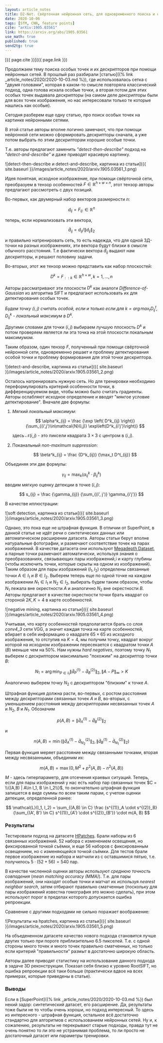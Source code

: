 ```yaml
---
layout: article_notes
title: D2-Net. Свёрточная нейронная сеть, для одновременного поиска и описания особых точек.
date: 2020-10-06
tags: [SfM, CNN, feature points]
cite: "arXiv:1905.03561"
link: https://arxiv.org/abs/1905.03561
use_math: true
published: true
send2tg: true 
---
```


[{{ page.cite }}]({{ page.link }})

Продолжаем тему поиска особых точек и их дескрипторов при помощи нейронных сетей. В прошлый раз разбирали 
[статью]({% link _article_notes/2020/2020-10-03.md %}), где использовалась сетка с "двумя головами", которая в каком-то смысле повторяла классический
подход, одна голова искала особые точки, а вторая потом для этих особых точек выдавала дескрипторы (на самом деле дексрипторы были для всех точек
изображения, но нас интересовали только те которые нашлись как особые).

Сегодня разберем еще одну статью, про поиск особых точек на картинке нейронными сетями. 

В этой статье авторы вполне логично замечают, что при помощи нейронной сети можно сформировать дескрипторы сначала, а уже потом выбрать по этим
дескрипторам хорошие особые точки. 

<!--more-->

Т.е. авторы предлагают заменить *"detect-then-describe"* подход на *"detect-and-describe"* и даже приводят красивую картинку.

![detect-then-describe и detect-and-describe, картинка из статьи]({{ site.baseurl }}/images/article_notes/2020/arxiv.1905.03561_1.png)

Идея понятная, исходное изображение, при помощи свёрточной сети, преобразуем в тензор особенностей $F \in \mathbb{R}^{h \times w \times n}$, этот
тензор авторы предлагают рассмотреть с двух позиций.

Во-первых, как двумерный набор векторов размерности $n$:

$$
d_{ij} = F_{ij:} \in \mathbb{R}^n
$$

теперь, если нормализовать эти вектора, 

$$\hat{d}_{ij} = d_{ij} / \left \| d_{ij} \right \|_2$$

и правильно натренировать сеть, то есть надежда, что для одной 3Д-точки на разных изображениях, эти вектора будут близки в смысле обычного расстояния.
Т.е фактически вектора $\hat{d}_{ij}$ выдают нам дескрипторы, и решают половину задачи.

Во-вторых, этот же тензор можно представить как набор плоскостей:

$$
D^k = F_{::k} \in \mathbb{R}^{h \times w}, k = 1,...,n
$$

Авторы рассматривают эти плоскости $D^k$ как аналоги *Difference-of-Gaussian* из алгоритма SIFT и предлагают использовать их для детектирования особых
точек. 

*Будем точку $(i, j)$ считать особой, если и только если для $k = \arg \max_t D^t_{ij}$, $D^k_{ij}$ - локальный максимум в $D^k$.*

Другими словами для точки $(i,j)$ выбираем лучшую плоскость $D^k$ и потом проверяем является ли эта точка на этой плоскости локальным максимумом.

Таким образом, один тензор $F$, полученный при помощи свёрточной нейронной сети, одновременно решает и проблему детектирования особой точки и проблему
формирования для этой точки дескриптора.

![detect-and-describe, картинка из статьи]({{ site.baseurl }}/images/article_notes/2020/arxiv.1905.03561_2.png)

Осталось натренировать нужную сеть. Но для тренировки необходимо переформулировать критерий особенности точки, в дифференцируемом виде, чтобы можно
было считать градиенты. Авторы ослабляют исходное определение и вводят "мякгое условие детектирование". Вначале две формулы:

1. *Мягкий локальный максимум*:

    $$ 
    \alpha^k_{ij} = \frac {\exp \left( D^k_{ij} \right)} {\sum_{(i',j')\in\mathcal{N}(i,j)} \exp\left(D^k_{i'j'}\right)}
    $$

    здесь $\mathcal{N}(i,j)$ - это пиксели квадрата $3 \times 3$ с центром в $(i, j)$.

2. Поканальный *non-maximum suppression*:

    $$
    \beta^k_{ij} = \frac {D^k_{ij}}  {\max_t D^t_{ij}}
    $$

Объединяя эти две формулы:

$$
\gamma_{ij} = \max_k\left(\alpha^k_{ij} \cdot \beta^k_{ij}\right)
$$

вводим мягкую оценку детекции в точке $(i, j)$:

$$
s_{ij} = \frac {\gamma_{ij}} {\sum_{(i', j')} \gamma_{i'j'}}
$$

В качестве иллюстрации:

![soft detection, картинка из статьи]({{ site.baseurl }}/images/article_notes/2020/arxiv.1905.03561_3.png)

Однако, это пока еще не штрафная функция. В отличии от SuperPoint, в данной статье не идёт речи о синтетических данных или автоматическом расширении
датасета. Авторы статьи берут вполне натуральные фотографии, и размечают соответствие точек на парах изображений. В качестве датасета они используют
[Megadepth Dataset](http://www.cs.cornell.edu/projects/megadepth/), а парные точки размечают автоматически, используя знания о преобразованиях,
связывающих пары изображений,i и карту глубины (чтобы исключить точки, которые скрыты на одном из изображений). Таким образом для пары изображений
$(I_1, I_2)$ определены связанные точки $A \in I_1$ и $B \in I_2$. Выберем теперь еще по одной точке на каждом изображении $N_1 \in I_1$ и 
$N_2 \in I_2$, выбирать будем таким образом, чтобы $N_1$ лежала вне окрестности $A$ и аналогично $N_2$ вне окрестности $B$. Авторы предлагают
в качестве окрестности точки брать квадрат со стороной $2K,\, K = 4$ в карте особенностей. 

![negative mining, картинка из статьи]({{ site.baseurl }}/images/article_notes/2020/arxiv.1905.03561_4.png)

Учитывая, что карту особенностей предполагается брать со слоя *conv4_3* сети VGG, а значит каждая точка на карте особенностей, вбирает в себя
информацию о квадрате $65 \times 65$ из исходного изображения, то отступив на $K = 4$, мы получим точку, квадрат вокруг которой на исходном
изображении пересекается с квадратом точки $A$ ($B$) меньше чем на 50%. Нам нужны *hard negatives*, поэтому точку $N_1$ выберем с дескриптором
максимально "похожим" на дескриптор точки $B$:

$$
N_1 = \arg \min_{P \in I_1} \left \| \hat{d}^{(1)}_{P} - \hat{d}^{(2)}_{B} \right \|_2, \, \left\| A - P \right\|_{\infty} > K
$$

Аналогично выберем точку $N_2$ с дескриптором "близким" к точке $A$.

Штрафная функция должна расти, во-первых, с ростом расстояния между дескрипторами связанных точек $A$ и $B$, во-вторых, с уменьшением расстояния между
дескрипторами несвязанных точек $A$ и $N_2$, $B$ и $N_1$. Обозначим

$$
p(A, B) = \left \| \hat{d}^{(1)}_{A} - \hat{d}^{(2)}_{B} \right \|_2
$$

и

$$
n(A, B) = \min \left( \left \| \hat{d}^{(1)}_{A} - \hat{d}^{(2)}_{N_2} \right \|_2, \left \| \hat{d}^{(1)}_{B} - \hat{d}^{(2)}_{N_1} \right \|_2
\right)
$$

Первая функция меряет расстояние между связанными точками, вторая между несвязанными, объединим их:

$$
m(A, B) = \max \left(0, M^2 + p^2(A, B) - n^2(A, B) \right)
$$

$M$ - здесь гиперпараметр, для отсечения краевых ситуаций. Теперь, если для пары изображений у нас есть набор пар связанных точек $C = \\{(A,B) | A\in
I_1, B \in I_2\\}$, то окончательно штрафная функция запишется в виде суммы по всем таким парам, с учетом оценки детекции, определенной ранее:

$$
\mathcal{L}(I_1, I_2) = \sum_{(A,B) \in C} \frac {s^{(1)}_A \cdot s^{(2)}_B} {\sum_{(A', B') \in C} s^{(1)}_{A'} \cdot s^{(2)}_{B'}} \cdot m(A, B)
$$


### Результаты

Тестировали подход на датасете [HPatches](https://github.com/hpatches/hpatches-dataset). Брали наборы из 6 связанных изображений. 52 набора с
изменением освещения, но фиксированной точкой съёмки, и еще 56 наборов с фиксированным освещением, но с изменяющейся точкой съёмки. Для тестов брали
первое изображение из набора и матчили из с оставшимися пятью, т.е. получилось $5 \cdot (52 + 56) = 540$ пар.

В качестве численной оценки авторы используют *среднюю точность совпадения* (*mean matching accuracy (MMA)*). Т.е. для пары изображений, они находят
особые точки и матчат их используя *nearest neighbor search*, затем отбирают правильно сматченные (поскольку для пары изображений известна гомография
это можно сделать), при этом используют порог в пределах которого допускается ошибка репроекции.

Сравнение с другими подходами не сильно поражает воображение:

![Результаты на hpatches, картинка из статьи]({{ site.baseurl }}/images/article_notes/2020/arxiv.1905.03561_5.png)

На объедененном датасете качество нового подхода становится лучше других только при пороге приблизительно $6.5$ пикселей. Т.е. с одной стороны много
точек и много точек правильно сматченных, но только если критерий "правильности" размыт в достаточно широкую область.

Авторы далее приводят статистику на использование данного подхода в задаче 3D реконструкции. Показал себя близко к уровню RootSIFT, но ошибка
репроекции всё таки больше (практически вдвое на всех примерах, которые приведены в статье).

### Выводы

Если в [SuperPoint]({% link _article_notes/2020/2020-10-03.md %}) был некий задор: синтетический датасет, его расширение. Да, результаты тоже были не
то чтобы очень хороши, но подход интересный. То здесь из интересного - штрафная функция, остальное всё достаточно стандартно для алгоритмов с
использованием нейронных сетей. Ну и, к сожалению, результаты не перекрывают старые подходы, правда тут не очень понятно то ли это не устранимая
проблема, то ли просто не достаточный датасет или параметры тренировки.

